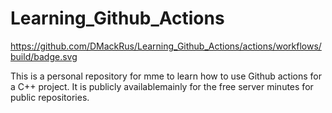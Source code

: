 # Learning_Github_Actions

https://github.com/DMackRus/Learning_Github_Actions/actions/workflows/build/badge.svg

This is a personal repository for mme to learn how to use Github actions for a C++ project. It is publicly availablemainly for the free server minutes for public repositories.
